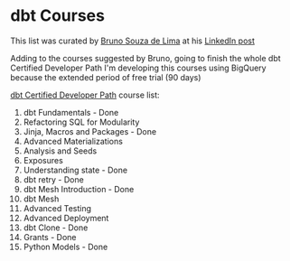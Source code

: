 # dbt Courses

This list was curated by [Bruno Souza de Lima](https://www.linkedin.com/in/brunoszdl/) at his [LinkedIn post](https://www.linkedin.com/posts/brunoszdl_dbt-dataengineering-dataengineer-activity-7202687654637797376-Rgtj/) 

Adding to the courses suggested by Bruno, going to finish the whole dbt Certified Developer Path
I'm developing this courses using BigQuery because the extended period of free trial (90 days)

[dbt Certified Developer Path](https://learn.getdbt.com/learn/learning-path/dbt-certified-developer) course list: 
1. dbt Fundamentals - Done
2. Refactoring SQL for Modularity
3. Jinja, Macros and Packages - Done
5. Advanced Materializations
6. Analysis and Seeds
7. Exposures
8. Understanding state - Done
9. dbt retry - Done
10. dbt Mesh Introduction - Done
11. dbt Mesh
12. Advanced Testing
13. Advanced Deployment
14. dbt Clone - Done
15. Grants - Done
16. Python Models - Done  
